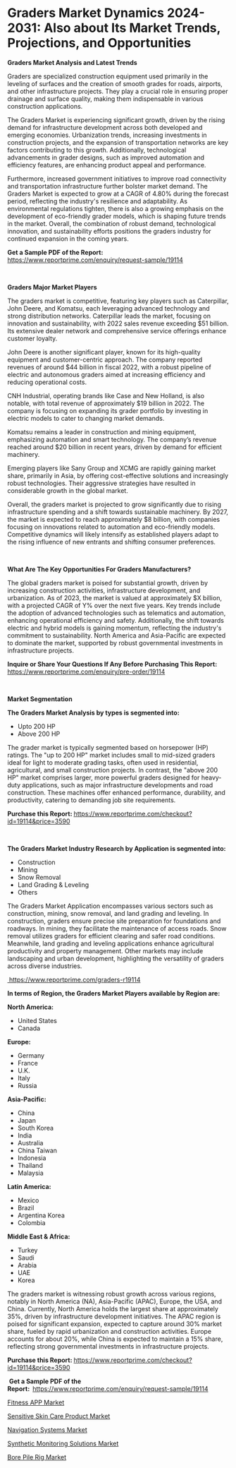 <p><h1>Graders Market Dynamics 2024-2031: Also about Its Market Trends, Projections, and Opportunities</h1></p><p><strong>Graders Market Analysis and Latest Trends</strong></p>
<p><p>Graders are specialized construction equipment used primarily in the leveling of surfaces and the creation of smooth grades for roads, airports, and other infrastructure projects. They play a crucial role in ensuring proper drainage and surface quality, making them indispensable in various construction applications.</p><p>The Graders Market is experiencing significant growth, driven by the rising demand for infrastructure development across both developed and emerging economies. Urbanization trends, increasing investments in construction projects, and the expansion of transportation networks are key factors contributing to this growth. Additionally, technological advancements in grader designs, such as improved automation and efficiency features, are enhancing product appeal and performance.</p><p>Furthermore, increased government initiatives to improve road connectivity and transportation infrastructure further bolster market demand. The Graders Market is expected to grow at a CAGR of 4.80% during the forecast period, reflecting the industry's resilience and adaptability. As environmental regulations tighten, there is also a growing emphasis on the development of eco-friendly grader models, which is shaping future trends in the market. Overall, the combination of robust demand, technological innovation, and sustainability efforts positions the graders industry for continued expansion in the coming years.</p></p>
<p><strong>Get a Sample PDF of the Report:&nbsp;</strong> <a href="https://www.reportprime.com/enquiry/request-sample/19114?utm_campaign=24&utm_medium=2&utm_source=Github&utm_content=ia&utm_term=22112024&utm_id=graders">https://www.reportprime.com/enquiry/request-sample/19114</a></p>
<p>&nbsp;</p>
<p><strong>Graders Major Market Players</strong></p>
<p><p>The graders market is competitive, featuring key players such as Caterpillar, John Deere, and Komatsu, each leveraging advanced technology and strong distribution networks. Caterpillar leads the market, focusing on innovation and sustainability, with 2022 sales revenue exceeding $51 billion. Its extensive dealer network and comprehensive service offerings enhance customer loyalty.</p><p>John Deere is another significant player, known for its high-quality equipment and customer-centric approach. The company reported revenues of around $44 billion in fiscal 2022, with a robust pipeline of electric and autonomous graders aimed at increasing efficiency and reducing operational costs.</p><p>CNH Industrial, operating brands like Case and New Holland, is also notable, with total revenue of approximately $19 billion in 2022. The company is focusing on expanding its grader portfolio by investing in electric models to cater to changing market demands.</p><p>Komatsu remains a leader in construction and mining equipment, emphasizing automation and smart technology. The company’s revenue reached around $20 billion in recent years, driven by demand for efficient machinery.</p><p>Emerging players like Sany Group and XCMG are rapidly gaining market share, primarily in Asia, by offering cost-effective solutions and increasingly robust technologies. Their aggressive strategies have resulted in considerable growth in the global market.</p><p>Overall, the graders market is projected to grow significantly due to rising infrastructure spending and a shift towards sustainable machinery. By 2027, the market is expected to reach approximately $8 billion, with companies focusing on innovations related to automation and eco-friendly models. Competitive dynamics will likely intensify as established players adapt to the rising influence of new entrants and shifting consumer preferences.</p></p>
<p>&nbsp;</p>
<p><strong>What Are The Key Opportunities For Graders Manufacturers?</strong></p>
<p><p>The global graders market is poised for substantial growth, driven by increasing construction activities, infrastructure development, and urbanization. As of 2023, the market is valued at approximately $X billion, with a projected CAGR of Y% over the next five years. Key trends include the adoption of advanced technologies such as telematics and automation, enhancing operational efficiency and safety. Additionally, the shift towards electric and hybrid models is gaining momentum, reflecting the industry's commitment to sustainability. North America and Asia-Pacific are expected to dominate the market, supported by robust governmental investments in infrastructure projects.</p></p>
<p><strong>Inquire or Share Your Questions If Any Before Purchasing This Report:</strong> <a href="https://www.reportprime.com/enquiry/pre-order/19114?utm_campaign=24&utm_medium=2&utm_source=Github&utm_content=ia&utm_term=22112024&utm_id=graders">https://www.reportprime.com/enquiry/pre-order/19114</a></p>
<p>&nbsp;</p>
<p><strong>Market Segmentation</strong></p>
<p><strong>The Graders Market Analysis by types is segmented into:</strong></p>
<p><ul><li>Upto 200 HP</li><li>Above 200 HP</li></ul></p>
<p><p>The grader market is typically segmented based on horsepower (HP) ratings. The "up to 200 HP" market includes small to mid-sized graders ideal for light to moderate grading tasks, often used in residential, agricultural, and small construction projects. In contrast, the "above 200 HP" market comprises larger, more powerful graders designed for heavy-duty applications, such as major infrastructure developments and road construction. These machines offer enhanced performance, durability, and productivity, catering to demanding job site requirements.</p></p>
<p><strong>Purchase this Report:&nbsp;</strong><a href="https://www.reportprime.com/checkout?id=19114&price=3590&utm_campaign=24&utm_medium=2&utm_source=Github&utm_content=ia&utm_term=22112024&utm_id=graders">https://www.reportprime.com/checkout?id=19114&price=3590</a></p>
<p>&nbsp;</p>
<p><strong>The Graders Market Industry Research by Application is segmented into:</strong></p>
<p><ul><li>Construction</li><li>Mining</li><li>Snow Removal</li><li>Land Grading & Leveling</li><li>Others</li></ul></p>
<p><p>The Graders Market Application encompasses various sectors such as construction, mining, snow removal, and land grading and leveling. In construction, graders ensure precise site preparation for foundations and roadways. In mining, they facilitate the maintenance of access roads. Snow removal utilizes graders for efficient clearing and safer road conditions. Meanwhile, land grading and leveling applications enhance agricultural productivity and property management. Other markets may include landscaping and urban development, highlighting the versatility of graders across diverse industries.</p></p>
<p><a href="https://www.reportprime.com/graders-r19114?utm_campaign=24&utm_medium=2&utm_source=Github&utm_content=ia&utm_term=22112024&utm_id=graders">&nbsp;https://www.reportprime.com/graders-r19114</a></p>
<p><strong>In terms of Region, the Graders Market Players available by Region are:</strong></p>
<p>
    <p> <strong> North America: </strong>
        <ul>
            <li>United States</li>
            <li>Canada</li>
        </ul>
        </p> 
    <p> <strong> Europe: </strong>
        <ul>
            <li>Germany</li>
            <li>France</li>
            <li>U.K.</li>
            <li>Italy</li>
            <li>Russia</li>
        </ul>
        </p> 
    <p> <strong> Asia-Pacific: </strong>
        <ul>
            <li>China</li>
            <li>Japan</li>
            <li>South Korea</li>
            <li>India</li>
            <li>Australia</li>
            <li>China Taiwan</li>
            <li>Indonesia</li>
            <li>Thailand</li>
            <li>Malaysia</li>
        </ul>
        </p> 
    <p> <strong> Latin America: </strong>
        <ul>
            <li>Mexico</li>
            <li>Brazil</li>
            <li>Argentina Korea</li>
            <li>Colombia</li>
        </ul>
        </p> 
    <p> <strong> Middle East & Africa: </strong>
        <ul>
            <li>Turkey</li>
            <li>Saudi</li>
            <li>Arabia</li>
            <li>UAE</li>
            <li>Korea</li>
        </ul>
    </p>
    </p>
<p><p>The graders market is witnessing robust growth across various regions, notably in North America (NA), Asia-Pacific (APAC), Europe, the USA, and China. Currently, North America holds the largest share at approximately 35%, driven by infrastructure development initiatives. The APAC region is poised for significant expansion, expected to capture around 30% market share, fueled by rapid urbanization and construction activities. Europe accounts for about 20%, while China is expected to maintain a 15% share, reflecting strong governmental investments in infrastructure projects.</p></p>
<p><strong>Purchase this Report: </strong><a href="https://www.reportprime.com/checkout?id=19114&price=3590&utm_campaign=24&utm_medium=2&utm_source=Github&utm_content=ia&utm_term=22112024&utm_id=graders">https://www.reportprime.com/checkout?id=19114&price=3590</a></p>
<p>&nbsp;<strong>Get a Sample PDF of the Report:&nbsp;&nbsp;</strong><a href="https://www.reportprime.com/enquiry/request-sample/19114?utm_campaign=24&utm_medium=2&utm_source=Github&utm_content=ia&utm_term=22112024&utm_id=graders">https://www.reportprime.com/enquiry/request-sample/19114</a></p>
<p><strong></strong></p>
<p><p><a href="https://issuu.com/reportprime-2/docs/fitness-app-market-size-2030.pptx_2810a415dd8d6d?utm_campaign=24&utm_medium=2&utm_source=Github&utm_content=ia&utm_term=22112024&utm_id=graders">Fitness APP Market</a></p><p><a href="https://www.linkedin.com/pulse/exploring-growth-opportunities-sensitive-skin-care-product-acmzc?utm_campaign=24&utm_medium=2&utm_source=Github&utm_content=ia&utm_term=22112024&utm_id=graders">Sensitive Skin Care Product Market</a></p><p><a href="https://issuu.com/reportprime-2/docs/navigation-systems-market-size-2030_86010bdf452414?utm_campaign=24&utm_medium=2&utm_source=Github&utm_content=ia&utm_term=22112024&utm_id=graders">Navigation Systems Market</a></p><p><a href="https://www.linkedin.com/pulse/examining-synthetic-monitoring-solutions-market-analyzing-b773c?utm_campaign=24&utm_medium=2&utm_source=Github&utm_content=ia&utm_term=22112024&utm_id=graders">Synthetic Monitoring Solutions Market</a></p><p><a href="https://github.com/elizabethdagraca/Market-Research-Report-List-5/blob/main/bore-pile-rig-market.md?utm_campaign=24&utm_medium=2&utm_source=Github&utm_content=ia&utm_term=22112024&utm_id=graders">Bore Pile Rig Market</a></p></p>
